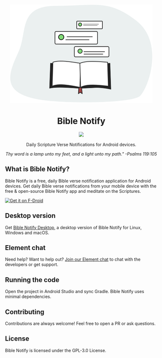 <div align="center">
  <img src=".assets/illustration.svg" />
  <h1>Bible Notify</h1>
  <p>
  <a href="LICENSE"><img src="https://img.shields.io/badge/License-GPL_v3-green.svg" /></a>
  </p>
  <p>Daily Scripture Verse Notifications for Android devices.</p>
  <p><i>Thy word is a lamp unto my feet, and a light unto my path." -Psalms 119:105</i></p>
</div>


## What is Bible Notify?

Bible Notify is a free, daily Bible verse notification application for Android devices. Get daily Bible verse notifications from your mobile device with the free & open-source Bible Notify app and meditate on the Scriptures. 

[<img src="https://fdroid.gitlab.io/artwork/badge/get-it-on.png"
     alt="Get it on F-Droid"
     height="80">](https://f-droid.org/packages/com.correctsyntax.biblenotify/)


## Desktop version

Get [Bible Notify Desktop](https://github.com/BibleNotify/BibleNotifyDesktop), a desktop version of Bible Notify for Linux, Windows and macOS.


## Element chat

Need help? Want to help out? [Join our Element chat](https://matrix.to/#/#bible-notify:matrix.org) to chat with the developers or get support.


## Running the code

Open the project in Android Studio and sync Gradle. Bible Notify uses minimal dependencies.


## Contributing

Contributions are always welcome! Feel free to open a PR or ask questions.


## License

Bible Notify is licensed under the GPL-3.0 License.
